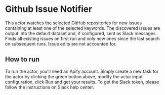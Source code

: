 # Github Issue Notifier
This actor watches the selected GitHub repositories for new issues containing at least one of the selected keywords. The discovered issues are output into the default dataset and, if configured, sent as Slack messages. Finds all existing issues on first run and only new ones since the last search on subsequent runs. Issue edits are not accounted for.

## How to run
To run the actor, you'll need an Apify account. Simply create a new task for the actor by clicking the green button above, modify the actor input configuration, click Run and get your results. To get the Slack token, please follow the instructions on Slack help center.
